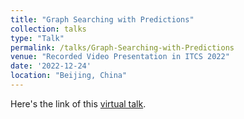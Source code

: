 ```yaml
---
title: "Graph Searching with Predictions"
collection: talks
type: "Talk"
permalink: /talks/Graph-Searching-with-Predictions
venue: "Recorded Video Presentation in ITCS 2022"
date: '2022-12-24'
location: "Beijing, China"
---
```

Here's the link of this [virtual talk](https://drive.google.com/file/d/1zmAm8kbD8hm_U8jkCS7BgFgpJMnt8Jvu/view?usp=sharing).
